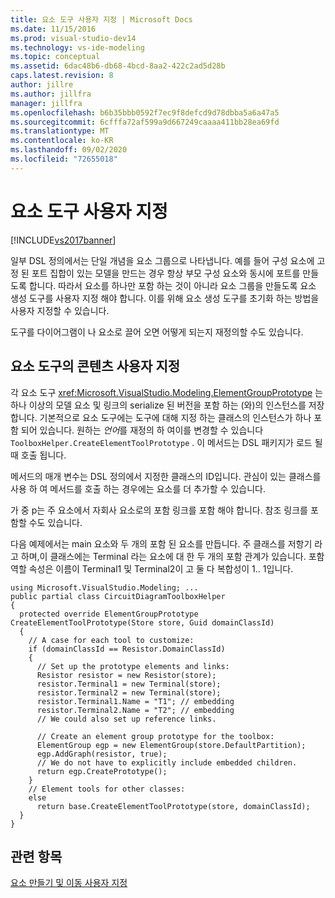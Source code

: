 ```yaml
---
title: 요소 도구 사용자 지정 | Microsoft Docs
ms.date: 11/15/2016
ms.prod: visual-studio-dev14
ms.technology: vs-ide-modeling
ms.topic: conceptual
ms.assetid: 6dac48b6-db68-4bcd-8aa2-422c2ad5d28b
caps.latest.revision: 8
author: jillre
ms.author: jillfra
manager: jillfra
ms.openlocfilehash: b6b35bbb0592f7ec9f8defcd9d78dbba5a6a47a5
ms.sourcegitcommit: 6cfffa72af599a9d667249caaaa411bb28ea69fd
ms.translationtype: MT
ms.contentlocale: ko-KR
ms.lasthandoff: 09/02/2020
ms.locfileid: "72655018"
---
```

# <a name="customizing-element-tools"></a>요소 도구 사용자 지정
[!INCLUDE[vs2017banner](../includes/vs2017banner.md)]

일부 DSL 정의에서는 단일 개념을 요소 그룹으로 나타냅니다. 예를 들어 구성 요소에 고정 된 포트 집합이 있는 모델을 만드는 경우 항상 부모 구성 요소와 동시에 포트를 만들도록 합니다. 따라서 요소를 하나만 포함 하는 것이 아니라 요소 그룹을 만들도록 요소 생성 도구를 사용자 지정 해야 합니다. 이를 위해 요소 생성 도구를 초기화 하는 방법을 사용자 지정할 수 있습니다.

 도구를 다이어그램이 나 요소로 끌어 오면 어떻게 되는지 재정의할 수도 있습니다.

## <a name="customizing-the-content-of-an-element-tool"></a>요소 도구의 콘텐츠 사용자 지정
 각 요소 도구 <xref:Microsoft.VisualStudio.Modeling.ElementGroupPrototype> 는 하나 이상의 모델 요소 및 링크의 serialize 된 버전을 포함 하는 (와)의 인스턴스를 저장 합니다. 기본적으로 요소 도구에는 도구에 대해 지정 하는 클래스의 인스턴스가 하나 포함 되어 있습니다. 원하는 *언어*를 재정의 하 여이를 변경할 수 있습니다 `ToolboxHelper.CreateElementToolPrototype` . 이 메서드는 DSL 패키지가 로드 될 때 호출 됩니다.

 메서드의 매개 변수는 DSL 정의에서 지정한 클래스의 ID입니다. 관심이 있는 클래스를 사용 하 여 메서드를 호출 하는 경우에는 요소를 더 추가할 수 있습니다.

 가 중 p는 주 요소에서 자회사 요소로의 포함 링크를 포함 해야 합니다. 참조 링크를 포함할 수도 있습니다.

 다음 예제에서는 main 요소와 두 개의 포함 된 요소를 만듭니다. 주 클래스를 저항기 라고 하며,이 클래스에는 Terminal 라는 요소에 대 한 두 개의 포함 관계가 있습니다. 포함 역할 속성은 이름이 Terminal1 및 Terminal2이 고 둘 다 복합성이 1.. 1입니다.

```
using Microsoft.VisualStudio.Modeling; ...
public partial class CircuitDiagramToolboxHelper
{
  protected override ElementGroupPrototype    CreateElementToolPrototype(Store store, Guid domainClassId)
  {
    // A case for each tool to customize:
    if (domainClassId == Resistor.DomainClassId)
    {
      // Set up the prototype elements and links:
      Resistor resistor = new Resistor(store);
      resistor.Terminal1 = new Terminal(store);
      resistor.Terminal2 = new Terminal(store);
      resistor.Terminal1.Name = "T1"; // embedding
      resistor.Terminal2.Name = "T2"; // embedding
      // We could also set up reference links.

      // Create an element group prototype for the toolbox:
      ElementGroup egp = new ElementGroup(store.DefaultPartition);
      egp.AddGraph(resistor, true);
      // We do not have to explicitly include embedded children.
      return egp.CreatePrototype();
    }
    // Element tools for other classes:
    else
      return base.CreateElementToolPrototype(store, domainClassId);
  }
}
```

## <a name="see-also"></a>관련 항목
 [요소 만들기 및 이동 사용자 지정](../modeling/customizing-element-creation-and-movement.md)
